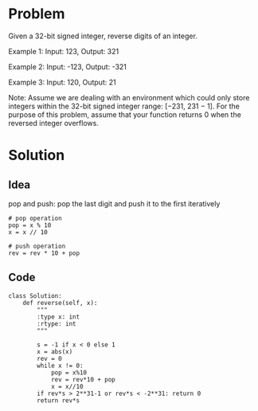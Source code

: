 # Problem

Given a 32-bit signed integer, reverse digits of an integer.

Example 1:
Input: 123, Output: 321

Example 2:
Input: -123, Output: -321

Example 3:
Input: 120, Output: 21

Note: Assume we are dealing with an environment which could only store integers within the 32-bit signed integer range: [−231,  231 − 1]. For the purpose of this problem, assume that your function returns 0 when the reversed integer overflows.

# Solution

## Idea

pop and push: pop the last digit and push it to the first iteratively

```{python3}
# pop operation
pop = x % 10
x = x // 10

# push operation
rev = rev * 10 + pop
```

## Code

```
class Solution:
    def reverse(self, x):
        """
        :type x: int
        :rtype: int
        """
        
        s = -1 if x < 0 else 1
        x = abs(x)
        rev = 0
        while x != 0:
            pop = x%10
            rev = rev*10 + pop
            x = x//10
        if rev*s > 2**31-1 or rev*s < -2**31: return 0
        return rev*s
```
